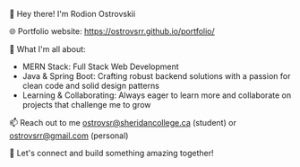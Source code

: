 👋 Hey there! I'm Rodion Ostrovskii

🌐 Portfolio website:
https://ostrovsrr.github.io/portfolio/

🌟 What I'm all about:
- MERN Stack: Full Stack Web Development
- Java & Spring Boot: Crafting robust backend solutions with a passion for clean code and solid design patterns
- Learning & Collaborating: Always eager to learn more and collaborate on projects that challenge me to grow

📫 Reach out to me ostrovsr@sheridancollege.ca (student) or ostrovsrr@gmail.com (personal)

🚀 Let's connect and build something amazing together!

